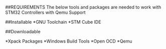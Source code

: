 ##REQUIREMENTS
The below tools and packages are needed to work with STM32 Controllers with Qemu Support

##Installable
*GNU Toolchain
*STM Cube IDE

##Downloadable

*Xpack Packages
*Windows Build Tools
*Open OCD
*Qemu